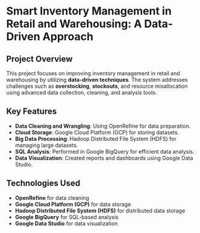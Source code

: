 # Smart Inventory Management in Retail and Warehousing: A Data-Driven Approach

## Project Overview
This project focuses on improving inventory management in retail and warehousing by utilizing **data-driven techniques**. The system addresses challenges such as **overstocking**, **stockouts**, and resource misallocation using advanced data collection, cleaning, and analysis tools.

## Key Features
- **Data Cleaning and Wrangling**: Using OpenRefine for data preparation.
- **Cloud Storage**: Google Cloud Platform (GCP) for storing datasets.
- **Big Data Processing**: Hadoop Distributed File System (HDFS) for managing large datasets.
- **SQL Analysis**: Performed in Google BigQuery for efficient data analysis.
- **Data Visualization**: Created reports and dashboards using Google Data Studio.

## Technologies Used
- **OpenRefine** for data cleaning
- **Google Cloud Platform (GCP)** for data storage
- **Hadoop Distributed File System (HDFS)** for distributed data storage
- **Google BigQuery** for SQL-based analysis
- **Google Data Studio** for data visualization
